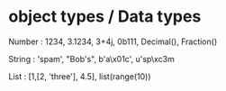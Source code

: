 # object types / Data types
Number : 1234, 3.1234, 3+4j, 0b111, Decimal(), Fraction()

String : 'spam', "Bob's", b'a\x01c', u'sp\xc3m

List : [1,[2, 'three'], 4.5], list(range(10))
